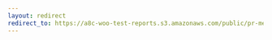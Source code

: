 ```yaml
---
layout: redirect
redirect_to: https://a8c-woo-test-reports.s3.amazonaws.com/public/pr-merge/43021/api/index.html
---
```

